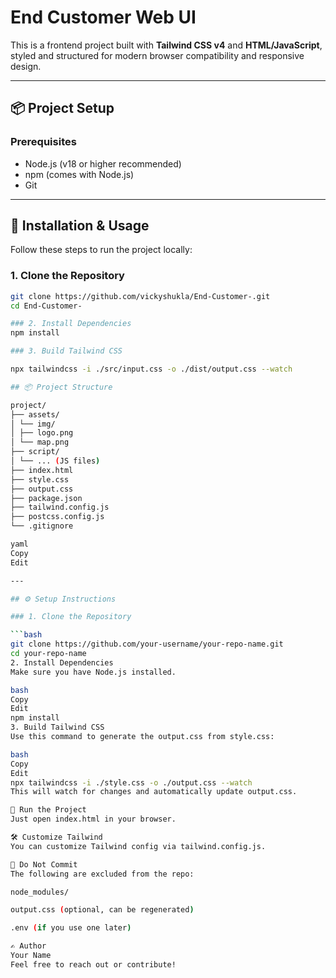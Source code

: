 # End Customer Web UI

This is a frontend project built with **Tailwind CSS v4** and **HTML/JavaScript**, styled and structured for modern browser compatibility and responsive design.

---

## 📦 Project Setup

### Prerequisites

- Node.js (v18 or higher recommended)
- npm (comes with Node.js)
- Git

---

## 🚀 Installation & Usage

Follow these steps to run the project locally:

### 1. Clone the Repository

```bash
git clone https://github.com/vickyshukla/End-Customer-.git
cd End-Customer-

### 2. Install Dependencies 
npm install

### 3. Build Tailwind CSS

npx tailwindcss -i ./src/input.css -o ./dist/output.css --watch

## 📦 Project Structure

project/
├── assets/
│ └── img/
│ ├── logo.png
│ └── map.png
├── script/
│ └── ... (JS files)
├── index.html
├── style.css
├── output.css
├── package.json
├── tailwind.config.js
├── postcss.config.js
└── .gitignore

yaml
Copy
Edit

---

## ⚙️ Setup Instructions

### 1. Clone the Repository

```bash
git clone https://github.com/your-username/your-repo-name.git
cd your-repo-name
2. Install Dependencies
Make sure you have Node.js installed.

bash
Copy
Edit
npm install
3. Build Tailwind CSS
Use this command to generate the output.css from style.css:

bash
Copy
Edit
npx tailwindcss -i ./style.css -o ./output.css --watch
This will watch for changes and automatically update output.css.

🧪 Run the Project
Just open index.html in your browser.

🛠 Customize Tailwind
You can customize Tailwind config via tailwind.config.js.

🚫 Do Not Commit
The following are excluded from the repo:

node_modules/

output.css (optional, can be regenerated)

.env (if you use one later)

✍️ Author
Your Name
Feel free to reach out or contribute!
